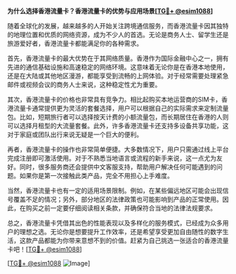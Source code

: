 **为什么选择香港流量卡？香港流量卡的优势与应用场景[[TG💪+ @esim1088](https://t.me/s/esim1088)]**

随着全球化的发展，越来越多的人开始关注跨境通信服务，而香港流量卡因其独特的地理位置和优质的网络资源，成为不少人的首选。无论是商务人士、留学生还是旅游爱好者，香港流量卡都能满足你的各种需求。

首先，香港流量卡的最大优势在于其网络质量。香港作为国际金融中心之一，拥有先进的通信基础设施和高速稳定的网络环境。这意味着无论你是在香港本地使用，还是在大陆或其他地区漫游，都能享受到流畅的上网体验。对于经常需要处理紧急邮件或视频会议的商务人士来说，这种稳定性尤为重要。

其次，香港流量卡的价格也非常具有竞争力。相比起购买本地运营商的SIM卡，香港流量卡通常提供更为灵活的套餐选择，用户可以根据自己的实际需求来定制流量包。比如，短期旅行者可以选择按天计费的小额流量包，而长期居住在香港的人则可以选择月租型的大流量套餐。此外，许多香港流量卡还支持多设备共享功能，这对于家庭或团队出行来说无疑是一个巨大的便利。

再者，香港流量卡的操作也非常简单便捷。大多数情况下，用户只需通过线上平台完成注册即可激活使用。对于不熟悉当地语言或流程的新手来说，这一点尤为友好。同时，很多服务商还会提供中文客服支持，帮助用户解决任何可能遇到的问题。如果你是第一次接触此类产品，完全不用担心上手难度。

当然，香港流量卡也有一定的适用场景限制。例如，在某些偏远地区可能会出现信号覆盖不足的情况；另外，部分地区的法律政策也可能影响到产品的正常使用。因此，在购买之前一定要仔细阅读相关条款，并确保符合当地的法律法规要求。

总之，香港流量卡凭借其出色的性能表现以及多样化的服务模式，已经成为众多用户的理想之选。无论你是想要提升工作效率，还是希望享受更加自由随性的数字生活，这款产品都能为你带来意想不到的价值。赶紧为自己挑选一张适合的香港流量卡吧！[[TG💪+ @esim1088](https://t.me/s/esim1088)]

[[TG💪+ @esim1088](https://t.me/s/esim1088) ![Image](https://i.postimg.cc/4NQfJmqS/Snipaste-2025-05-13-00-14-12.png)]